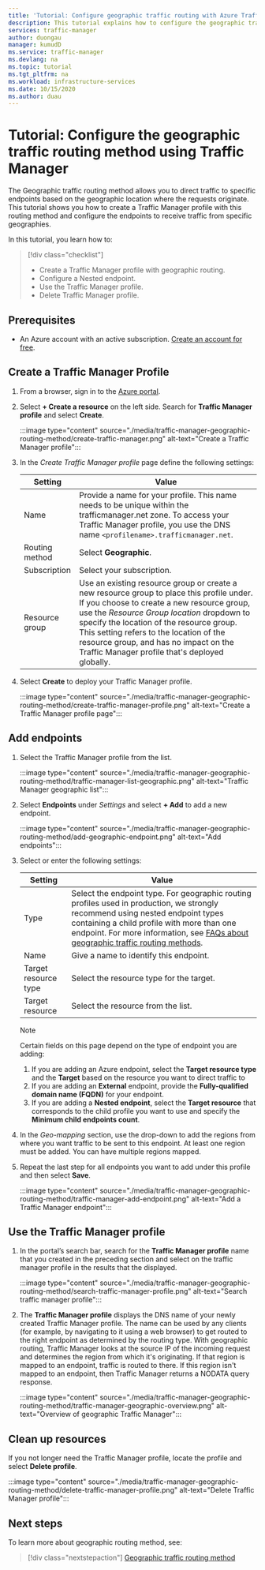 ```yaml
---
title: 'Tutorial: Configure geographic traffic routing with Azure Traffic Manager'
description: This tutorial explains how to configure the geographic traffic routing method using Azure Traffic Manager
services: traffic-manager
author: duongau
manager: kumudD
ms.service: traffic-manager
ms.devlang: na
ms.topic: tutorial
ms.tgt_pltfrm: na
ms.workload: infrastructure-services
ms.date: 10/15/2020
ms.author: duau
---
```


# Tutorial: Configure the geographic traffic routing method using Traffic Manager

The Geographic traffic routing method allows you to direct traffic to specific endpoints based on the geographic location where the requests originate. This tutorial shows you how to create a Traffic Manager profile with this routing method and configure the endpoints to receive traffic from specific geographies.

In this tutorial, you learn how to:
> [!div class="checklist"]
> - Create a Traffic Manager profile with geographic routing.
> - Configure a Nested endpoint.
> - Use the Traffic Manager profile.
> - Delete Traffic Manager profile.

## Prerequisites

* An Azure account with an active subscription. [Create an account for free](https://azure.microsoft.com/free/?WT.mc_id=A261C142F).

## Create a Traffic Manager Profile

1. From a browser, sign in to the [Azure portal](https://portal.azure.com).

1. Select **+ Create a resource** on the left side. Search for **Traffic Manager profile** and select **Create**.

    :::image type="content" source="./media/traffic-manager-geographic-routing-method/create-traffic-manager.png" alt-text="Create a Traffic Manager profile":::

1. In the *Create Traffic Manager profile* page define the following settings:

    | Setting         | Value                                              |
    | ---             | ---                                                |
    | Name            | Provide a name for your profile. This name needs to be unique within the trafficmanager.net zone. To access your Traffic Manager profile, you use the DNS name `<profilename>.trafficmanager.net`. |    
    | Routing method  | Select **Geographic**. |
    | Subscription    | Select your subscription. |
    | Resource group   | Use an existing resource group or create a new resource group to place this profile under. If you choose to create a new resource group, use the *Resource Group location* dropdown to specify the location of the resource group. This setting refers to the location of the resource group, and has no impact on the Traffic Manager profile that's deployed globally. |

1. Select **Create** to deploy your Traffic Manager profile.

    :::image type="content" source="./media/traffic-manager-geographic-routing-method/create-traffic-manager-profile.png" alt-text="Create a Traffic Manager profile page":::

## Add endpoints

1. Select the Traffic Manager profile from the list.

    :::image type="content" source="./media/traffic-manager-geographic-routing-method/traffic-manager-list-geographic.png" alt-text="Traffic Manager geographic list":::

1. Select **Endpoints** under *Settings* and select **+ Add** to add a new endpoint.

    :::image type="content" source="./media/traffic-manager-geographic-routing-method/add-geographic-endpoint.png" alt-text="Add endpoints":::

1. Select or enter the following settings: 

    | Setting                | Value                                              |
    | ---                    | ---                                                |
    | Type                   | Select the endpoint type. For geographic routing profiles used in production, we strongly recommend using nested endpoint types containing a child profile with more than one endpoint. For more information, see [FAQs about geographic traffic routing methods](traffic-manager-FAQs.md). |    
    | Name                   | Give a name to identify this endpoint. |
    | Target resource type   | Select the resource type for the target. |
    | Target resource        | Select the resource from the list. |

    > [!Note]
    > Certain fields on this page depend on the type of endpoint you are adding:
    > 1. If you are adding an Azure endpoint, select the **Target resource type** and the **Target** based on the resource you want to direct traffic to
    > 1. If you are adding an **External** endpoint, provide the **Fully-qualified domain name (FQDN)** for your endpoint.
    > 1. If you are adding a **Nested endpoint**, select the **Target resource** that corresponds to the child profile you want to use and specify the **Minimum child endpoints count**.

1. In the *Geo-mapping* section, use the drop-down to add the regions from where you want traffic to be sent to this endpoint. At least one region must be added. You can have multiple regions mapped.

1. Repeat the last step for all endpoints you want to add under this profile and then select **Save**.

    :::image type="content" source="./media/traffic-manager-geographic-routing-method/traffic-manager-add-endpoint.png" alt-text="Add a Traffic Manager endpoint":::

## Use the Traffic Manager profile

1.	In the portal’s search bar, search for the **Traffic Manager profile** name that you created in the preceding section and select on the traffic manager profile in the results that the displayed.
    
    :::image type="content" source="./media/traffic-manager-geographic-routing-method/search-traffic-manager-profile.png" alt-text="Search traffic manager profile":::

1. The **Traffic Manager profile** displays the DNS name of your newly created Traffic Manager profile. The name can be used by any clients (for example, by navigating to it using a web browser) to get routed to the right endpoint as determined by the routing type. With geographic routing, Traffic Manager looks at the source IP of the incoming request and determines the region from which it's originating. If that region is mapped to an endpoint, traffic is routed to there. If this region isn't mapped to an endpoint, then Traffic Manager returns a NODATA query response.

    :::image type="content" source="./media/traffic-manager-geographic-routing-method/traffic-manager-geographic-overview.png" alt-text="Overview of geographic Traffic Manager":::

## Clean up resources

If you not longer need the Traffic Manager profile, locate the profile and select **Delete profile**.

:::image type="content" source="./media/traffic-manager-geographic-routing-method/delete-traffic-manager-profile.png" alt-text="Delete Traffic Manager profile":::

## Next steps

To learn more about geographic routing method, see:

> [!div class="nextstepaction"]
> [Geographic traffic routing method](traffic-manager-routing-methods.md#geographic)
